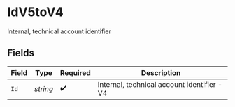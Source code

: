 # IdV5toV4

Internal, technical account identifier


## Fields

| Field                                       | Type                                        | Required                                    | Description                                 |
| ------------------------------------------- | ------------------------------------------- | ------------------------------------------- | ------------------------------------------- |
| `Id`                                        | *string*                                    | :heavy_check_mark:                          | Internal, technical account identifier - V4 |